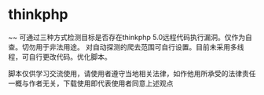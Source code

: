 # thinkphp
~~
可通过三种方式检测目标是否存在thinkphp 5.0远程代码执行漏洞。仅作为自查。切勿用于非法用途。
对自动探测的爬去范围可自行设置。目前未采用多线程，可自行更改代码。优化脚本。

脚本仅供学习交流使用，请使用者遵守当地相关法律，如作他用所承受的法律责任一概与作者无关，下载使用即代表使用者同意上述观点


